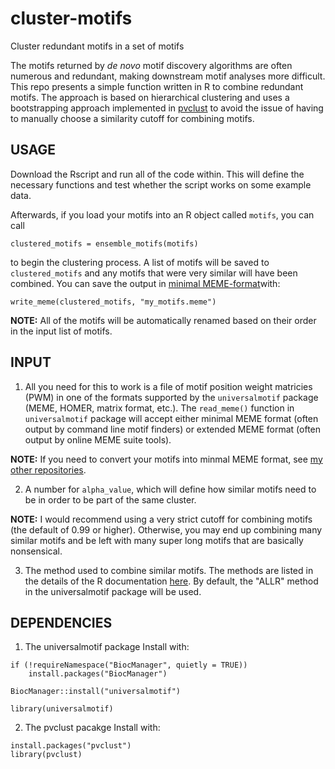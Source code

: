 # cluster-motifs
Cluster redundant motifs in a set of motifs

The motifs returned by *de novo* motif discovery algorithms are often numerous and redundant, making downstream motif analyses more difficult. This repo presents a simple function written in R to combine redundant motifs. The approach is based on hierarchical clustering and uses a bootstrapping approach implemented in [pvclust](https://cran.r-project.org/web/packages/pvclust/pvclust.pdf) to avoid the issue of having to manually choose a similarity cutoff for combining motifs. 

## USAGE

Download the Rscript and run all of the code within. This will define the necessary functions and test whether the script works on some example data.

Afterwards, if you load your motifs into an R object called `motifs`, you can call

`clustered_motifs = ensemble_motifs(motifs)`

to begin the clustering process. A list of motifs will be saved to `clustered_motifs` and any motifs that were very similar will have been combined. You can save the output in [minimal MEME-format](http://meme-suite.org/doc/meme-format.html?man_type=web)with:

`write_meme(clustered_motifs, "my_motifs.meme")`

**NOTE:** All of the motifs will be automatically renamed based on their order in the input list of motifs. 

## INPUT

1. All you need for this to work is a file of motif position weight matricies (PWM) in one of the formats supported by the `universalmotif` package (MEME, HOMER, matrix format, etc.). The `read_meme()` function in `universalmotif` package will accept either minimal MEME format (often output by command line motif finders) or extended MEME format (often output by online MEME suite tools).

**NOTE:** If you need to convert your motifs into minmal MEME format, see [my other repositories](https://github.com/milesroberts-123?tab=repositories).

2. A number for `alpha_value`, which will define how similar motifs need to be in order to be part of the same cluster.

**NOTE:** I would recommend using a very strict cutoff for combining motifs (the default of 0.99 or higher). Otherwise, you may end up combining many similar motifs and be left with many super long motifs that are basically nonsensical.

3. The method used to combine similar motifs. The methods are listed in the details of the R documentation [here](http://127.0.0.1:24519/library/universalmotif/html/merge_motifs.html). By default, the "ALLR" method in the universalmotif package will be used.

## DEPENDENCIES

1. The universalmotif package
Install with:

```
if (!requireNamespace("BiocManager", quietly = TRUE))
    install.packages("BiocManager")

BiocManager::install("universalmotif")

library(universalmotif)
```

2. The pvclust pacakge
Install with:

```
install.packages("pvclust")
library(pvclust)
```

